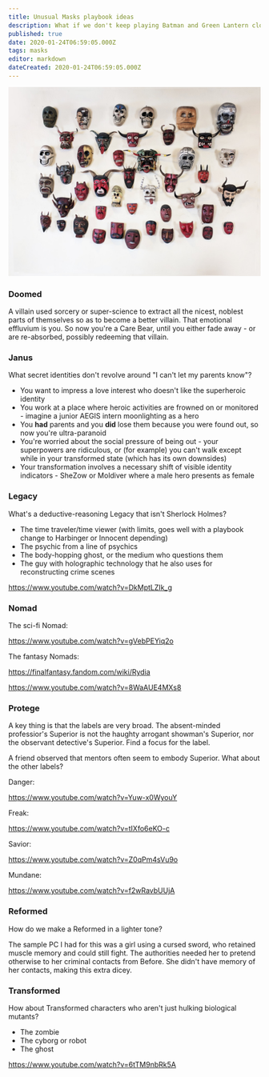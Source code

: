 ```yaml
---
title: Unusual Masks playbook ideas
description: What if we don't keep playing Batman and Green Lantern clones?
published: true
date: 2020-01-24T06:59:05.000Z
tags: masks
editor: markdown
dateCreated: 2020-01-24T06:59:05.000Z
---
```


![Featured Image](unusual-masks-playbook-ideas.jpg)

### Doomed

A villain used sorcery or super-science to extract all the nicest, noblest parts of themselves so as to become a better villain. That emotional effluvium is you. So now you're a Care Bear, until you either fade away - or are re-absorbed, possibly redeeming that villain.

### Janus

What secret identities don't revolve around "I can't let my parents know"?

* You want to impress a love interest who doesn't like the superheroic identity
* You work at a place where heroic activities are frowned on or monitored - imagine a junior AEGIS intern moonlighting as a hero
* You __had__ parents and you __did__ lose them because you were found out, so now you're ultra-paranoid
* You're worried about the social pressure of being out - your superpowers are ridiculous, or (for example) you can't walk except while in your transformed state (which has its own downsides)
* Your transformation involves a necessary shift of visible identity indicators - SheZow or Moldiver where a male hero presents as female

### Legacy

What's a deductive-reasoning Legacy that isn't Sherlock Holmes?

* The time traveler/time viewer (with limits, goes well with a playbook change to Harbinger or Innocent depending)
* The psychic from a line of psychics
* The body-hopping ghost, or the medium who questions them
* The guy with holographic technology that he also uses for reconstructing crime scenes

https://www.youtube.com/watch?v=DkMptLZIk_g

### Nomad

The sci-fi Nomad:

https://www.youtube.com/watch?v=gVebPEYiq2o

The fantasy Nomads:

https://finalfantasy.fandom.com/wiki/Rydia

https://www.youtube.com/watch?v=8WaAUE4MXs8

### Protege

A key thing is that the labels are very broad. The absent-minded professior's Superior is not the haughty arrogant showman's Superior, nor the observant detective's Superior. Find a focus for the label.

A friend observed that mentors often seem to embody Superior. What about the other labels?

Danger:

https://www.youtube.com/watch?v=Yuw-x0WyouY

Freak:

https://www.youtube.com/watch?v=tIXfo6eKO-c

Savior:

https://www.youtube.com/watch?v=Z0qPm4sVu9o

Mundane:

https://www.youtube.com/watch?v=f2wRavbUUjA

### Reformed

How do we make a Reformed in a lighter tone?

The sample PC I had for this was a girl using a cursed sword, who retained muscle memory and could still fight. The authorities needed her to pretend otherwise to her criminal contacts from Before. She didn't have memory of her contacts, making this extra dicey.

### Transformed

How about Transformed characters who aren't just hulking biological mutants?

* The zombie
* The cyborg or robot
* The ghost

https://www.youtube.com/watch?v=6tTM9nbRk5A




    